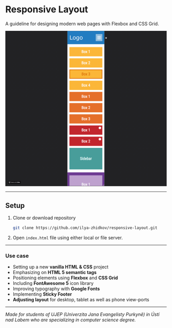 # Responsive Layout

A guideline for designing modern web pages with Flexbox and CSS Grid.

![Responsive Layout](./public/assets/gifs/responsive-layout.gif)

---

## Setup

1. Clone or download repository
   
    ```bash
    git clone https://github.com/ilya-zhidkov/responsive-layout.git
    ```

2. Open `index.html` file using either local or file server.

---

### Use case

- Setting up a new **vanilla HTML & CSS** project
- Emphasizing on **HTML 5 semantic tags**
- Positioning elements using **Flexbox** and **CSS Grid**
- Including **FontAwesome 5** icon library
- Improving typography with **Google Fonts** 
- Implementing **Sticky Footer**
- **Adjusting layout** for desktop, tablet as well as phone view-ports

---

*Made for students of UJEP (Univerzita Jana Evangelisty Purkyně) in Ústí nad Labem who are specializing in computer science degree.*
